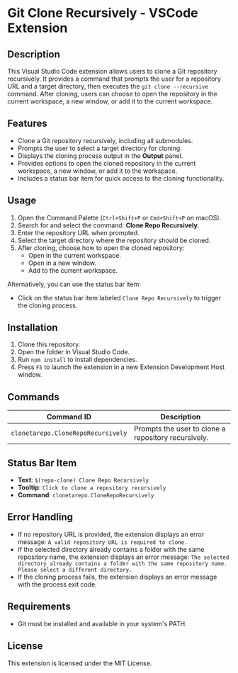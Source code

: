 # Git Clone Recursively - VSCode Extension

## Description

This Visual Studio Code extension allows users to clone a Git repository recursively. It provides a command that prompts the user for a repository URL and a target directory, then executes the `git clone --recursive` command. After cloning, users can choose to open the repository in the current workspace, a new window, or add it to the current workspace.

## Features

- Clone a Git repository recursively, including all submodules.
- Prompts the user to select a target directory for cloning.
- Displays the cloning process output in the **Output** panel.
- Provides options to open the cloned repository in the current workspace, a new window, or add it to the workspace.
- Includes a status bar item for quick access to the cloning functionality.

## Usage

1. Open the Command Palette (`Ctrl+Shift+P` or `Cmd+Shift+P` on macOS).
2. Search for and select the command: **Clone Repo Recursively**.
3. Enter the repository URL when prompted.
4. Select the target directory where the repository should be cloned.
5. After cloning, choose how to open the cloned repository:
   - Open in the current workspace.
   - Open in a new window.
   - Add to the current workspace.

Alternatively, you can use the status bar item:
- Click on the status bar item labeled `Clone Repo Recursively` to trigger the cloning process.

## Installation

1. Clone this repository.
2. Open the folder in Visual Studio Code.
3. Run `npm install` to install dependencies.
4. Press `F5` to launch the extension in a new Extension Development Host window.

## Commands

| Command ID                       | Description                          |
|----------------------------------|--------------------------------------|
| `clonetarepo.CloneRepoRecursively` | Prompts the user to clone a repository recursively. |

## Status Bar Item

- **Text**: `$(repo-clone) Clone Repo Recursively`
- **Tooltip**: `Click to clone a repository recursively`
- **Command**: `clonetarepo.CloneRepoRecursively`

## Error Handling

- If no repository URL is provided, the extension displays an error message: `A valid repository URL is required to clone.`
- If the selected directory already contains a folder with the same repository name, the extension displays an error message: `The selected directory already contains a folder with the same repository name. Please select a different directory.`
- If the cloning process fails, the extension displays an error message with the process exit code.

## Requirements

- Git must be installed and available in your system's PATH.

## License

This extension is licensed under the MIT License.
